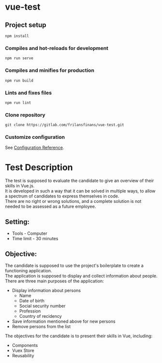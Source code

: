 # vue-test

## Project setup
```
npm install
```

### Compiles and hot-reloads for development
```
npm run serve
```

### Compiles and minifies for production
```
npm run build
```

### Lints and fixes files
```
npm run lint
```

### Clone repository
```
git clone https://gitlab.com/frilansfinans/vue-test.git
```

### Customize configuration
See [Configuration Reference](https://cli.vuejs.org/config/).

# Test Description
The test is supposed to evaluate the candidate to give an overview of their skills in Vue.js.</br>
It is developed in such a way that it can be solved in multiple ways, to allow a spectrum of candidates to express themselves in code.</br>
There are no right or wrong solutions, and a complete solution is not needed to be assessed as a future employee.</br>

## Setting: </br>
- Tools - Computer
- Time limit - 30 minutes

## Objective:
The candidate is supposed to use the project's boilerplate to create a functioning application. </br>
The application is supposed to display and collect information about people.</br>
There are three main purposes of the application:
- Display information about persons
  - Name
  - Date of birth
  - Social security number
  - Profession
  - Country of recidency
- Save information mentioned above for new persons
- Remove persons from the list

The objectives for the candidate is to present their skills in Vue, including:
- Components
- Vuex Store
- Reusability

